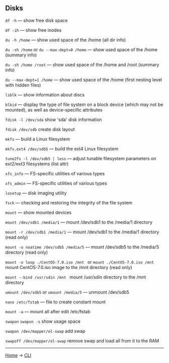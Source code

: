 ## Disks

`df -h` — show free disk space

`df -ih` — show free inodes

`du -h /home`  — show used space of the /home (all dir info)

`du -sh /home` or `du --max-dept=0 /home`  — show used space of the /home (summary info)

`du -sh /home /root` — show used space of the /home and /root (summary info)

`du --max-dept=1 /home` — show used space of the /home (first nesting level with hidden files)

`lsblk` — show information about discs

`blkid` — display the type of file system on a block device (which may not be mounted), as well as device-specific attributes

`fdisk -l /dev/sda` show 'sda' disk information

`fdisk /dev/sdb` create disk layout

`mkfs` — build a Linux filesystem

`mkfs.ext4 /dev/sdb5` — build the ext4 Linux filesystem

`tune2fs -l /dev/sdb5 | less` — adjust tunable filesystem parameters on ext2/ext3 filesystems (list attr)

`xfs_info` — FS-specific utilities of various types

`xfs_admin` — FS-specific utilities of various types

`losetup` — disk imaging utility

`fsck` — checking and restoring the integrity of the file system

`mount` — show mounted devices

`mount /dev/sdb1 /media/1` — mount /dev/sdb1 to the /media/1 directory

`mount -r /dev/sdb1 /media/1` — mount /dev/sdb1 to the /media/1 directory (read only)

`mount -o noatime /dev/sdb5 /media/5` — mount /dev/sdb5 to the /media/5 directory (read only)

`mount -o loop ./CentOS-7.0.iso /mnt ` or `mount ./CentOS-7.0.iso /mnt ` mount CentOS-7.0.iso image to the /mnt directory (read only)

`mount --bind /usr/sdin /mnt ` mount /usr/sdin directory to the /mnt directory

`umount /dev/sdb5` or `umount /media/5` — unmount /dev/sdb5

`nano /etc/fstab` — file to create constant mount

`mount -a` — mount all after edit /etc/fstab

`swapon` `swapon -s` show usage space

`swapon /dev/mapper/ol-swap` add swap

`swapoff /dev/mapper/ol-swap` remove swap and load all from it to the RAM


---
[Home](../README.md) -> [CLI](cli.md)
